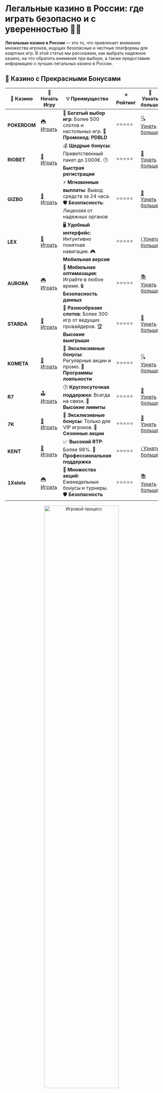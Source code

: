 # Легальные казино в России: где играть безопасно и с уверенностью 🎰💼

**Легальные казино в России** — это то, что привлекает внимание множества игроков, ищущих безопасные и честные платформы для азартных игр. В этой статье мы расскажем, как выбрать надежное казино, на что обратить внимание при выборе, а также предоставим информацию о лучших легальных казино в России.

## 🌟 Казино с Прекрасными Бонусами

| 🎲 **Казино** | 🔗 **Начать Игру** | 💡 **Преимущество** | ⭐ **Рейтинг** | 🔗 **Узнать больше** |
|--------------|---------------------|---------------------|----------------|----------------------|
| **POKERDOM**  | [🎮 Играть](https://brandplay.link/4k77v2yx) | 🎉 **Богатый выбор игр**: Более 500 слотов и настольных игр. 🎁 **Промокод**: **PDBLD** | ⭐⭐⭐⭐⭐ | [🔍 Узнать больше](https://brandplay.link/4k77v2yx) |
| **RIOBET**    | [🎰 Играть](https://brandplay.link/7xBLTPyj) | 💰 **Щедрые бонусы**: Приветственный пакет до 1000€. 🕒 **Быстрая регистрация** | ⭐⭐⭐⭐⭐ | [📖 Узнать больше](https://brandplay.link/7xBLTPyj) |
| **GIZBO**     | [🎲 Играть](https://brandplay.link/bprXw4YV) | ⚡ **Мгновенные выплаты**: Вывод средств за 24 часа. 🛡️ **Безопасность**: Лицензия от надежных органов | ⭐⭐⭐⭐⭐ | [📝 Узнать больше](https://brandplay.link/bprXw4YV) |
| **LEX**       | [🤑 Играть](https://brandplay.link/zW4hdDFV) | 🖥️ **Удобный интерфейс**: Интуитивно понятная навигация. 🎮 **Мобильная версия** | ⭐⭐⭐⭐⭐ | [ℹ️ Узнать больше](https://brandplay.link/zW4hdDFV) |
| **AURORA**    | [🎮 Играть](https://10trafic-stat2.com/click/668546556bcc6313411604bd/6766/13032/subaccount) | 📱 **Мобильная оптимизация**: Играйте в любое время. 🔒 **Безопасность данных** | ⭐⭐⭐⭐⭐ | [📚 Узнать больше](https://10trafic-stat2.com/click/668546556bcc6313411604bd/6766/13032/subaccount) |
| **STARDА**    | [🎯 Играть](https://brandplay.link/fB7xwRFL) | 🎰 **Разнообразие слотов**: Более 300 игр от ведущих провайдеров. 🏆 **Высокие выигрыши** | ⭐⭐⭐⭐⭐ | [🔎 Узнать больше](https://brandplay.link/fB7xwRFL) |
| **KOMETA**    | [🎰 Играть](https://brandplay.link/8ZymQJV8) | 🎁 **Эксклюзивные бонусы**: Регулярные акции и промо. 🔄 **Программы лояльности** | ⭐⭐⭐⭐⭐ | [🔍 Узнать больше](https://brandplay.link/8ZymQJV8) |
| **R7**        | [🕹️ Играть](https://brandplay.link/bMd3Yjsw) | 🕒 **Круглосуточная поддержка**: Всегда на связи. 💸 **Высокие лимиты** | ⭐⭐⭐⭐⭐ | [📖 Узнать больше](https://brandplay.link/bMd3Yjsw) |
| **7K**        | [🎲 Играть](https://brandplay.link/BvQyFShp) | 🌟 **Эксклюзивные бонусы**: Только для VIP игроков. 🎉 **Сезонные акции** | ⭐⭐⭐⭐⭐ | [📝 Узнать больше](https://brandplay.link/BvQyFShp) |
| **KENT**      | [🤑 Играть](https://brandplay.link/Fv2WP3js) | 📈 **Высокий RTP**: Более 98%. 💼 **Профессиональная поддержка** | ⭐⭐⭐⭐⭐ | [ℹ️ Узнать больше](https://brandplay.link/Fv2WP3js) |
| **1Xslots**   | [🎮 Играть](https://brandplay.link/hSB1khtr) | 🎉 **Множество акций**: Еженедельные бонусы и турниры. 🛡️ **Безопасность** | ⭐⭐⭐⭐⭐ | [📚 Узнать больше](https://brandplay.link/hSB1khtr) |

<div align="center"> <img src="https://i.pinimg.com/originals/1d/b3/25/1db325483acbe642c6d4e6fdd73a4988.gif" alt="Игровой процесс" width="70%"> </div>
---

## 🚀 Быстрые Выигрыши и Поддержка

| 🎲 **Казино** | 🔗 **Начать Игру** | 💡 **Преимущество** | ⭐ **Рейтинг** | 🔗 **Узнать больше** |
|--------------|---------------------|---------------------|----------------|----------------------|
| **GAMA**      | [🎯 Играть](https://brandplay.link/j6NMKsDz) | 🔍 **Интуитивный интерфейс**: Легкость использования. 🏅 **Престижные турниры** | ⭐⭐⭐⭐☆ | [🔎 Узнать больше](https://brandplay.link/j6NMKsDz) |
| **ONION**     | [🎰 Играть](https://brandplay.link/zBGRVpQ9) | 🤑 **Низкие ставки**: Идеально для начинающих. 🔄 **Быстрые выводы** | ⭐⭐⭐⭐☆ | [🔍 Узнать больше](https://brandplay.link/zBGRVpQ9) |
| **ЧЕМПИОН**   | [🕹️ Играть](https://temon-gter.cfd/go/lRq?p80412p304504pcc44t17455) | 🏅 **Лояльная программа**: Награды за активность. 🎁 **Ежемесячные бонусы** | ⭐⭐⭐⭐☆ | [📖 Узнать больше](https://temon-gter.cfd/go/lRq?p80412p304504pcc44t17455) |
| **VAVADA**    | [🎲 Играть](https://vavadapartner.pro/?promo=ea5c9275-6854-4505-94fc-95ab18221945-linkb2) | 🚀 **Быстрая регистрация**: Начните играть мгновенно. 🔐 **Безопасные транзакции** | ⭐⭐⭐⭐☆ | [📝 Узнать больше](https://vavadapartner.pro/?promo=ea5c9275-6854-4505-94fc-95ab18221945-linkb2) |
| **FRIENDS**   | [🤑 Играть](https://gofriends.mba/linkb2) | 🤝 **Социальные игры**: Играйте с друзьями. 🌐 **Мультиплатформенность** | ⭐⭐⭐⭐☆ | [ℹ️ Узнать больше](https://gofriends.mba/linkb2) |
| **1WIN**      | [🎮 Играть](https://brandplay.link/smXVpBbG) | 🏆 **Спортивные ставки**: Широкий выбор видов спорта. 💵 **Высокие коэффициенты** | ⭐⭐⭐⭐☆ | [📚 Узнать больше](https://brandplay.link/smXVpBbG) |
| **DRIP**      | [🎯 Играть](https://drp-ircp01.com/c07e6a3db) | 🌐 **Инновационные игры**: Новейшие игровые технологии. 🛡️ **Высокая безопасность** | ⭐⭐⭐⭐☆ | [🔎 Узнать больше](https://drp-ircp01.com/c07e6a3db) |
| **JOYCASINO** | [🎰 Играть](https://rpc30.call2me.pro/?/ru/registration?apkpop=0&partner=p24970p3291217pc98f) | 🎁 **Приятные бонусы**: Ежедневные акции и подарки. 🕹️ **Разнообразие игр** | ⭐⭐⭐⭐☆ | [🔍 Узнать больше](https://rpc30.call2me.pro/?/ru/registration?apkpop=0&partner=p24970p3291217pc98f) |
| **PLAYFORTUNA** | [🎮 Играть](https://fortunapromo.net/alt/playfortuna/registration?0dc4a9362a71feb7e3f165fb8e766f70) | 🎉 **Регулярные акции**: Бонусы, фриспины и многое другое. 🏅 **Турниры** | ⭐⭐⭐⭐☆ | [📚 Узнать больше](https://fortunapromo.net/alt/playfortuna/registration?0dc4a9362a71feb7e3f165fb8e766f70) |
| **SYKAA**     | [🤑 Играть](https://s-two-way.com/?source=linkb2&pid=30697) | 💸 **Доступные ставки**: Идеально для новичков. 🎁 **Щедрые бонусы** | ⭐⭐⭐⭐☆ | [🔍 Узнать больше](https://s-two-way.com/?source=linkb2&pid=30697) |

<div align="center"> <img src="https://i.pinimg.com/originals/1d/b3/25/1db325483acbe642c6d4e6fdd73a4988.gif" alt="Игровой процесс" width="70%"> </div>

![Легальные казино в России](https://i.pinimg.com/originals/a9/29/6e/a9296ea1cf6a7c20a985e593451f0323.png)

## Почему стоит выбирать только **легальные казино в России**? 🛡️

Играть в **легальных казино в России** — это выбор для тех, кто ценит безопасность и честность. Вот несколько причин, почему стоит избегать нелегальных платформ:

- **Защита прав игроков**: Легальные казино обязаны соблюдать строгие правила и требования, что гарантирует игрокам справедливую игру и защиту их прав.
- **Безопасность данных**: Официальные платформы используют современные технологии для защиты личных данных и финансовых транзакций игроков.
- **Лицензии и регулирование**: Легальные казино работают по лицензиям, выданным государственными органами или международными регулирующими организациями, что обеспечивает их деятельность в рамках закона.
  
## Как выбрать **легальное казино в России**? 🔍

При выборе платформы для игры стоит обращать внимание на несколько ключевых факторов:

1. **Наличие лицензии**: Убедитесь, что казино имеет действующую лицензию, выданную официальными органами. Лицензированные казино обязаны соблюдать законы и предоставлять честные условия игры.
2. **Надежность и репутация**: Проверяйте отзывы других игроков, а также рейтинг казино на независимых ресурсах.
3. **Методы пополнения и вывода средств**: Легальные казино предлагают удобные и безопасные способы пополнения счета и вывода выигрышей.
4. **Безопасность данных**: Убедитесь, что казино использует шифрование данных и другие меры защиты для обеспечения конфиденциальности.

## Какие **легальные казино в России** предлагают лучшие условия для игроков? ⭐

В России есть несколько проверенных онлайн-казино, которые предоставляют игрокам безопасную и честную игру. Вот некоторые из них:

- **Pokerdom**: Одна из крупнейших и самых популярных платформ в России с отличными бонусами для новых игроков.
- **Riobet**: Платформа с разнообразными играми и хорошими условиями для регистрации и игры на реальные деньги.
- **Gizbo**: Надежное казино с быстрой регистрацией и удобными методами пополнения счета.
- **LEX**: Казино, которое предлагает множество бонусов и промоакций для новых игроков.
- **Kometa**: Платформа с отличной репутацией и множеством популярных слотов и настольных игр.

## Как избежать мошенничества при выборе **легального казино в России**? ⚠️

1. **Проверяйте лицензию**: Как уже упоминалось, это один из самых важных аспектов. Легальное казино всегда будет иметь лицензию, которая подтверждает его право на ведение азартной деятельности.
2. **Изучайте отзывы**: Читайте отзывы других игроков на независимых форумах и платформах, чтобы узнать, какие казино обладают хорошей репутацией.
3. **Используйте безопасные методы оплаты**: В легальных казино всегда доступны проверенные способы пополнения счета и вывода средств, такие как банковские карты, электронные кошельки и криптовалюта.

## Преимущества игры в **легальных казино в России** 🎯

- **Честная игра**: Легальные казино обязаны использовать сертифицированное программное обеспечение, что исключает возможность манипуляции результатами.
- **Бонусы и акции**: Легальные платформы предлагают выгодные бонусы, фриспины и другие акции для своих игроков.
- **Поддержка игроков**: В случае возникновения проблем, легальные казино предоставляют оперативную и квалифицированную поддержку своим пользователям.

## Подводя итоги: стоит ли играть в **легальные казино в России**? 🏅

**Легальные казино в России** — это ваш путь к безопасной, честной и увлекательной игре. Выбирайте только те платформы, которые работают по лицензии, предоставляют выгодные условия для игроков и защищают ваши данные. Не рискуйте, играйте только в проверенных и лицензированных казино!

Таким образом, для любителей азартных игр, желающих испытать удачу в интернете, легальные казино — это гарантия безопасности и честности. Наслаждайтесь игрой и удачи вам! 🍀💰
